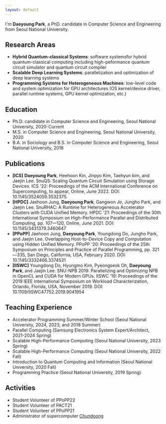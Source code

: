 ```yaml
---
layout: default
---
```


I'm **Daeyoung Park**, a PhD. candidate in Computer Science and Engineering from Seoul National University.

## Research Areas
* **Hybrid Quantum-classical Systems**: software systemsfor hybrid quantum-classical computing including high-peformance quantum circuit simulator and quantum circuit compiler
* **Scalable Deep Learning Systems**: parallelization and optimization of deep learning systems
* **Programming Systems for Heterogeneous Machines**: low-level code and system optimization for GPU architectures (OS kernel/device driver, parallel runtime systems, GPU kernel optimization, etc.)

## Education
* Ph.D. candidate in Computer Science and Engineering, Seoul National University, 2020-Current
* M.S. in Computer Science and Engineering, Seoul National University, 2020
* B.A. in Sociology and B.S. in Computer Science and Engineering, Seoul National University, 2018

## Publications
- **[ICS]** **Daeyoung Park**, Heehoon Kin, Jinpyo Kim, Taehyun kim, and Jaejin Lee. SnuQS: Scaling Quantum Circuit Simulation using Storage Devices. ICS '22: Proceedings of the ACM International Conference on Supercomputing, to appear, Online, June 2022. DOI: 10.1145/3524059.3532375.
- **[HPDC]** Jaehoon Jung, **Daeyoung Park**, Gangwon Jo, Jungho Park, and Jaejin Lee. SnuRHAC: A Runtime for Heterogeneous Accelerator Clusters with CUDA Unified Memory. HPDC '21: Proceedings of the 30th International Symposium on High-Performance Parallel and Distributed Computing, pp. 107—120, Online, June 2021. DOI: 10.1145/3431379.3460647
- **[PPoPP]** Jaehoon Jung, **Daeyoung Park**, Youngdong Do, Jungho Park, and Jaejin Lee. Overlapping Host-to-Device Copy and Computation using Hidden Unified Memory. PPoPP '20: Proceedings of the 25th Symposium on Principles and Practice of Parallel Programming, pp. 321—335, San Diego, California, USA, February 2020. DOI: 10.1145/3332466.3374531
- **[IISWC]** Youngdong Do, Hyungmo Kim, Pyeongseok Oh, **Daeyoung Park**, and Jaejin Lee. SNU-NPB 2019: Parallelizing and Optimizing NPB in OpenCL and CUDA for Modern GPUs. IISWC '19: Proceedings of the 2019 IEEE International Symposium on Workload Characterization, Orlando, Florida, USA, November 2019. DOI: 10.1109/IISWC47752.2019.9041954

## Teaching Experience
* Accelerator Programming Summer/Winter School (Seoul National University, 2024, 2023, and 2018 Summer)
* Parallel Computing (Samsung Electronics System Expert/Architect, 2021-2024 Spring)
* Scalable High-Performance Computing (Seoul National University, 2023 Spring)
* Scalable High-Performance Computing (Seoul National University, 2022 Fall)
* Introduction to Quantum Computing and Information (Seoul National University, 2020 Fall)
* Programming Practice (Seoul National University, 2019 Spring)

## Activities
- Student Volunteer of PPoPP22
- Student Volunteer of PACT21
- Student Volunteer of PPoPP21
- Administrator of supercomputer [Chundoong](http://chundoong.snu.ac.kr/)
